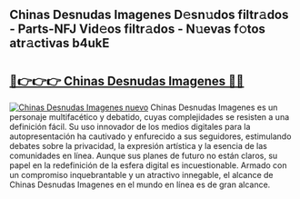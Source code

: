 ## Chinas Desnudas Imagenes D𝚎sn𝚞dos filtr𝚊dos - Parts-NFJ Vid𝚎os filtr𝚊dos - N𝚞evas f𝚘tos atr𝚊ctivas b4ukE

# <h2><a href="http://mbaj14.tromn.icu/?c=Chinas+Desnudas+Imagenes">🔗👉👉👉 Chinas Desnudas Imagenes 🔗🔗</a></h2>

[![Chinas Desnudas Imagenes nuevo](https://i.imgur.com/pEAQMta.gif)](http://mbaj14.tromn.icu/?c=Chinas+Desnudas+Imagenes)
Chinas Desnudas Imagenes es un personaje multifacético y debatido, cuyas complejidades se resisten a una definición fácil.  Su uso innovador de los medios digitales para la autopresentación ha cautivado y enfurecido a sus seguidores, estimulando debates sobre la privacidad, la expresión artística y la esencia de las comunidades en línea. Aunque sus planes de futuro no están claros, su papel en la redefinición de la esfera digital es incuestionable. Armado con un compromiso inquebrantable y un atractivo innegable, el alcance de Chinas Desnudas Imagenes en el mundo en línea es de gran alcance.

